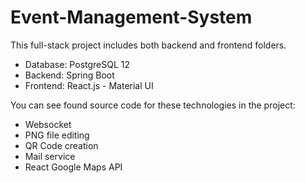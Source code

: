 # Event-Management-System

This full-stack project includes both backend and frontend folders.

- Database: PostgreSQL 12
- Backend: Spring Boot
- Frontend: React.js - Material UI

You can see found source code for these technologies in the project:
- Websocket
- PNG file editing
- QR Code creation
- Mail service
- React Google Maps API
